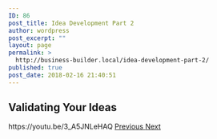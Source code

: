 ```yaml
---
ID: 86
post_title: Idea Development Part 2
author: wordpress
post_excerpt: ""
layout: page
permalink: >
  http://business-builder.local/idea-development-part-2/
published: true
post_date: 2018-02-16 21:40:51
---
```

<h2>Validating Your Ideas</h2>		
		https://youtu.be/3_A5JNLeHAQ		
			<a href="http://business-builder.local/idea-development-part-1/">
						Previous
					</a>
			<a href="http://business-builder.local/idea-development-part-3/">
						Next
					</a>